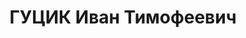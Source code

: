 ---
title: ГУЦИК Иван Тимофеевич
description: 1906 р. н., с. Кобижча Бобровицького р-ну, українець, освіта початкова.
  Член ВКП(б). Проживав у м. Чернігів, заступник голови Чернігівської облради. Заарештований
  28.09.1937 р. За вироком ВК ВС СРСР від 22.12.1937 р. за ст.ст. 54-1 "а", 54-11
  КК УРСР засуджений до ВМП. Розстріляний 23.12.1937 р. у м. Київ. Реабілітований
  25.08.1956 р. (ГДА СБ України, м. Чернігів. - Спр. 4308-п).
---